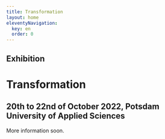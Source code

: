 ```yaml
---
title: Transformation
layout: home
eleventyNavigation:
  key: en
  order: 0
---
```


## Exhibition
# Transformation
## 20th to 22nd of October 2022, Potsdam University of Applied Sciences
More information soon.